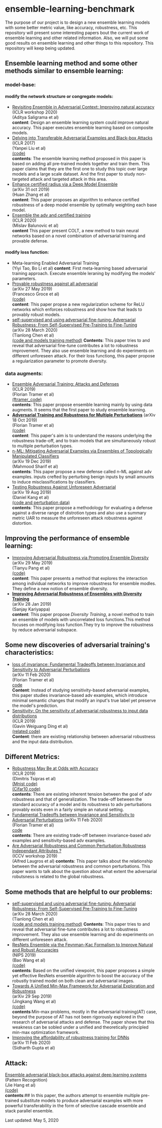 # ensemble-learning-benchmark
The purpose of our project is to design a new ensemble learning models with some better metric value, like accuracy, robustness, etc. 
This repository will present some interesting papers bout the current work of ensemble learning and other related information. Also, we will put some good results on ensemble learning and other things to this repository. This repository will keep being updated. 

## Ensemble learning method and some other methods similar to ensemble learning:

### model-base:  

#### modify the network structure or congregate models:  


* [Revisiting Ensemble in Adversarial Context: Improving natural accuracy](https://arxiv.org/pdf/2002.11572.pdf)  
(ICLR workshop 2020)  
(Aditya Saligrama et al)  
**content**: Design an ensemble learning system could improve natural accuracy. This paper executes ensemble learning based on composite models.  
* [Delving into Transferable Adversarial Examples and Black-box Attacks](https://arxiv.org/abs/1611.02770)  
(ICLR 2017)  
(Yanpei Liu et al)  
[(code)](https://github.com/sunblaze-ucb/transferability-advdnn-pub)  
**contents**: The ensemble learning method proposed in this paper is based on adding all pre-trained models together and train them. This paper claims that they are the first one to study this topic over large models and a large scale dataset. And the first paper to study non-targeted attack and targeted attack in this area.  
* [Enhance certified radius via a Deep Model Ensemble](https://arxiv.org/pdf/1910.14655.pdf)  
(arXiv 31 oct 2019)  
(Huan Zhang et al)  
**content**: This paper proposes an algorithm to enhance certified robustness of a deep model ensemble by optimally weighting each base model.  
* [Ensemble the adv and certified training](https://openreview.net/forum?id=SJxSDxrKDr)  
(ICLR 2020)  
(Mislav Balunovic et al)  
**content** This paper present COLT, a new method to train neural networks based on a novel combination of adversarial training and provable defense.  

#### modify loss function:    

* Meta-learning Enabled Adversarial Training  
(Yiyi Tao, Bo Li et al)
**content**: First meta-learning based adversarial training approach. Execute ensemble leraning by modifying the models' parameters.  
* [Provable robustness against all adversarial](https://arxiv.org/pdf/1905.11213.pdf)  
(arXiv 27 May 2019)  
(Francesco Groce et al)  
[(code)](https://github.com/fra31/mmr-universal)  
**content**: This paper propse a new regularization scheme for ReLU networks which enforces robustness and show how that leads to provably robust models.  
* [self-supervised and using adversarial fine-tuning: Adversarial Robustness: From Self-Supervised Pre-Training to Fine-Tuning](https://arxiv.org/pdf/2003.12862.pdf)   
(arXiv 28 March 2020)    
(Tianlong Chen et al)  
[(code and models training method)](https://github.com/TAMU-VITA/Adv-SS-Pretraining)
**Contents**: This paper tries to  and reveal that adversarial fine-tune contributes a lot to robustness improvement. They also use ensemble learning and do experiments on different unforeseen attack. For their loss functiong, this paper propose a regularization parameter to promote diversity.  

### data augments:

* [Ensemble Adversarial Training: Attacks and Defenses](https://arxiv.org/abs/1705.07204)  
(ICLR 2019)  
(Florian Tramer et al)  
[(ftramer_code)](https://github.com/ftramer/ensemble-adv-training)  
**contents**: This paper propose ensemble learning mainly by using data augments. It seems that the first paper to study ensemble learning.  
* [**Adversarial Training and Robustness for Multiple Perturbations**](https://arxiv.org/pdf/1904.13000.pdf) 
(arXiv 18 Oct 2019)  
(Florian Tramer et al)  
[(code)](https://github.com/ftramer/MultiRobustness)  
**content**: This paper's aim is to understand the reasons underlying the robustness trade-off, and to train models that are simultaneously robust to multiple perturbation types.
* [n-ML: Mitigating Adversarial Examples via Ensembles of Topologically Manipulated Classifiers](https://arxiv.org/pdf/1912.09059.pdf)  
(arXiv 19 Dec 2019)  
(Mahmood Sharif et al)  
**contents**: This paper propose a new defense called n-ML against adv examples. inputs crefted by perturbing benign inputs by small amounts to induce misclassifications by classifiers. 
* [Testing Robustness Against Unforeseen Adversarial](https://arxiv.org/abs/1908.08016)  
(arXiv 19 Aug 2019)  
(Daniel Kang et al)  
[(code and perturbation data)](https://github.com/ddkang/advex-uar)  
**contents**: This paper propose a methodology for evaluating a defense against a diverse range of distrotion types and also use a summary metric UAR to measure the unforeseen attack robustness against distortion. 

## Improving the performance of ensemble learning:
* [Improving Adversarial Robustness via Promoting Ensemble Diversity](https://arxiv.org/pdf/1901.08846.pdf)  
(arXiv 29 May 2019)  
(Tianyu Pang et al)  
[(code)](https://github.com/P2333/Adaptive-Diversity-Promoting)  
**content**: This paper presents a method that explores the interaction among individual networks to improve robustness for ensemble modles. They define a new notion of ensemble diversity.  
* [**Improving Adversarial Robustness of Ensembles with Diversity Training**](https://arxiv.org/pdf/1901.09981.pdf)  
(arXiv 28 Jan 2019)  
(Sanjay Kariyappa)  
**content**: This paper propose *Diversity Training*, a novel method to train an ensemble of models with uncorrelated loss functions.This method focuses on modifying loss function.They try to improve the robustness by reduce adversarial subspace.



## Some new discoveries of adversarial training's characteristics:  
* [loss of invariance: Fundamental Tradeoffs between Invariance and Sensitivity to Adversarial Perturbations](https://arxiv.org/pdf/2002.04599.pdf)  
(arXiv 11 Feb 2020)  
(Florian Tramer et al)  
[code](https://github.com/ftramer/Excessive-Invariance)  
**Content**: Instead of studying sensitivity-based adversarial examples, this paper studies invariance-based adv examples, which introduce minimal semantic changes that modify an input's true label yet preserve the model's prediction.  
* [Sensitivity: On the sensitivity of adversarial robustness to input data distributions](https://openreview.net/pdf?id=S1xNEhR9KX)  
(ICLR 2019)  
(Gavin Weiguang Ding et al)  
[(related code)](https://github.com/BorealisAI/advertorch)  
**Content**: there are existing relationship between adversarial robustness and the input data distribution.  

## Different Metrics:   
* [Robustness May Be at Odds with Accuracy](https://openreview.net/forum?id=SyxAb30cY7)  
(ICLR 2019)  
(Dimitris Tsipras et al)  
[(Mnist code)](https://github.com/MadryLab/mnist_challenge/)  
[(Cifar10 code)](https://github.com/MadryLab/cifar10_challenge/)  
**contents**: There are existing inherent tension between the goal of adv robustness and that of generalization. The trade-off between the standard accuracy of a model and its robustness to adv perturbations provably exists even in a fairly simple an natural setting.  
* [Fundamental Tradeoffs between Invariance and Sensitivity to Adversarial Perturbations](https://arxiv.org/pdf/2002.04599.pdf)
(arXiv 11 Feb 2020)  
(Florian Tramer et al)  
[code](https://github.com/ftramer/Excessive-Invariance)  
**contents**: There are existing trade-off between invariance-based adv examples and sensitivity-based adv examples.  
* [Are Adversarial Robustness and Common Perturbation Robustness Independant Attributes ?](http://openaccess.thecvf.com/content_ICCVW_2019/papers/RLQ/Laugros_Are_Adversarial_Robustness_and_Common_Perturbation_Robustness_Independant_Attributes__ICCVW_2019_paper.pdf)  
(ICCV workshop 2019)  
(Alfred Laugros et al)
**contents**: This paper talks about the relationship between the adversarial robustness and common perturbations. This paper wants to talk about the question about what extent the adversarial robutsness is related to the global robustness. 

## Some methods that are helpful to our problems:  
* [self-supervised and using adversarial fine-tuning: Adversarial Robustness: From Self-Supervised Pre-Training to Fine-Tuning](https://arxiv.org/pdf/2003.12862.pdf)   
(arXiv 28 March 2020)    
(Tianlong Chen et al)  
[(code and models training method)](https://github.com/TAMU-VITA/Adv-SS-Pretraining)
**Contents**: This paper tries to  and reveal that adversarial fine-tune contributes a lot to robustness improvement. They also use ensemble learning and do experiments on different unforeseen attack.  
* [ResNets Ensemble via the Feynman-Kac Formalism to Improve Natural and Robust Accuracies](https://papers.nips.cc/paper/8443-resnets-ensemble-via-the-feynman-kac-formalism-to-improve-natural-and-robust-accuracies.pdf)  
(NIPS 2019)  
(Bao Wang et al)  
[(code)](https://github.com/BaoWangMath/EnResNet)  
**contents**: Based on the unified viewpoint, this paper proposes a simple yet effective ResNets ensemble algorithm to boost the accuracy of the robustly trained model on both clean and adversarial images.  
* [Towards A Unified Min-Max Framework for Adversarial Exploration and Robustness](https://www.researchgate.net/profile/Jiacen_Xu2/publication/333679480_Beyond_Adversarial_Training_Min-Max_Optimization_in_Adversarial_Attack_and_Defense/links/5dbfb886a6fdcc212800a8ef/Beyond-Adversarial-Training-Min-Max-Optimization-in-Adversarial-Attack-and-Defense.pdf)  
(arXiv 29 Sep 2019)  
(Jingkang Wang et al)  
[(code)](https://github.com/kuangliu/pytorch-cifar)  
**contents**:Min-max problems, mostly in the adversarial training(AT) case, beyond the purpose of AT has not been rigorously explored in the research of adversarial attacks and defense. The paper shows that this weakness can be sobled under a unified and theoretically principled min-max optimization framework.  
* [Improving the affordability of robustness training for DNNs](https://arxiv.org/pdf/2002.04237.pdf)  
(arXiv 11 Feb 2020)  
(Sidharth Gupta et al)  

## Attack:  
[Ensemble adversarial black-box attacks against deep learning systems](https://www.sciencedirect.com/science/article/abs/pii/S0031320319304844)  
(Pattern Recognition)  
(Jie Hang et al)  
[(code)](https://github.com/HangJie720/Ensemble_Adversarial_Attack)  
**contents**:## In this paper, the authors attempt to ensemble multiple pre-trained substitute models to produce adversarial examples with more powerful transferability in the form of selective cascade ensemble and stack parallel ensemble.  


Last updated: May 5, 2020
